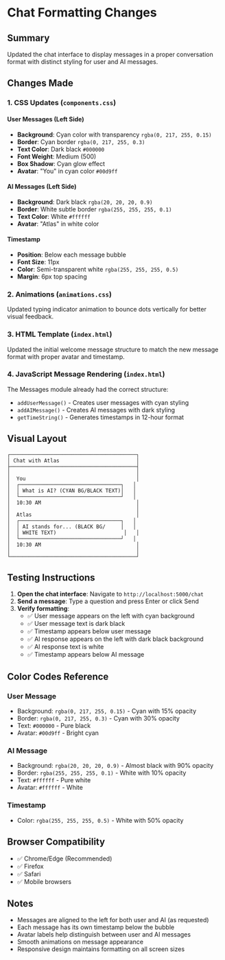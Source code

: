# Chat Formatting Changes

## Summary
Updated the chat interface to display messages in a proper conversation format with distinct styling for user and AI messages.

## Changes Made

### 1. **CSS Updates** (`components.css`)

#### User Messages (Left Side)
- **Background**: Cyan color with transparency `rgba(0, 217, 255, 0.15)`
- **Border**: Cyan border `rgba(0, 217, 255, 0.3)`
- **Text Color**: Dark black `#000000`
- **Font Weight**: Medium (500)
- **Box Shadow**: Cyan glow effect
- **Avatar**: "You" in cyan color `#00d9ff`

#### AI Messages (Left Side)
- **Background**: Dark black `rgba(20, 20, 20, 0.9)`
- **Border**: White subtle border `rgba(255, 255, 255, 0.1)`
- **Text Color**: White `#ffffff`
- **Avatar**: "Atlas" in white color

#### Timestamp
- **Position**: Below each message bubble
- **Font Size**: 11px
- **Color**: Semi-transparent white `rgba(255, 255, 255, 0.5)`
- **Margin**: 6px top spacing

### 2. **Animations** (`animations.css`)
Updated typing indicator animation to bounce dots vertically for better visual feedback.

### 3. **HTML Template** (`index.html`)
Updated the initial welcome message structure to match the new message format with proper avatar and timestamp.

### 4. **JavaScript Message Rendering** (`index.html`)
The Messages module already had the correct structure:
- `addUserMessage()` - Creates user messages with cyan styling
- `addAIMessage()` - Creates AI messages with dark styling
- `getTimeString()` - Generates timestamps in 12-hour format

## Visual Layout

```
┌─────────────────────────────────────────┐
│ Chat with Atlas                         │
├─────────────────────────────────────────┤
│                                         │
│  You                                    │
│  ┌─────────────────────────────────┐   │
│  │ What is AI? (CYAN BG/BLACK TEXT)│   │
│  └─────────────────────────────────┘   │
│  10:30 AM                               │
│                                         │
│  Atlas                                  │
│  ┌─────────────────────────────────┐   │
│  │ AI stands for... (BLACK BG/     │   │
│  │ WHITE TEXT)                      │   │
│  └─────────────────────────────────┘   │
│  10:30 AM                               │
│                                         │
└─────────────────────────────────────────┘
```

## Testing Instructions

1. **Open the chat interface**: Navigate to `http://localhost:5000/chat`
2. **Send a message**: Type a question and press Enter or click Send
3. **Verify formatting**:
   - ✅ User message appears on the left with cyan background
   - ✅ User message text is dark black
   - ✅ Timestamp appears below user message
   - ✅ AI response appears on the left with dark black background
   - ✅ AI response text is white
   - ✅ Timestamp appears below AI message

## Color Codes Reference

### User Message
- Background: `rgba(0, 217, 255, 0.15)` - Cyan with 15% opacity
- Border: `rgba(0, 217, 255, 0.3)` - Cyan with 30% opacity
- Text: `#000000` - Pure black
- Avatar: `#00d9ff` - Bright cyan

### AI Message
- Background: `rgba(20, 20, 20, 0.9)` - Almost black with 90% opacity
- Border: `rgba(255, 255, 255, 0.1)` - White with 10% opacity
- Text: `#ffffff` - Pure white
- Avatar: `#ffffff` - White

### Timestamp
- Color: `rgba(255, 255, 255, 0.5)` - White with 50% opacity

## Browser Compatibility
- ✅ Chrome/Edge (Recommended)
- ✅ Firefox
- ✅ Safari
- ✅ Mobile browsers

## Notes
- Messages are aligned to the left for both user and AI (as requested)
- Each message has its own timestamp below the bubble
- Avatar labels help distinguish between user and AI messages
- Smooth animations on message appearance
- Responsive design maintains formatting on all screen sizes
